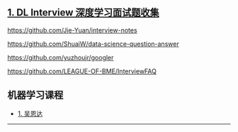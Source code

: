## [1. DL Interview 深度学习面试题收集][1]

https://github.com/Jie-Yuan/interview-notes

https://github.com/ShuaiW/data-science-question-answer

https://github.com/yuzhoujr/googler

https://github.com/LEAGUE-OF-BME/InterviewFAQ


## 机器学习课程
- [1. 吴恩达][2]


---
[1]: https://github.com/ShanghaiTechAIClub/DLInterview/tree/13fe1fe14d8372282c1251fbac7482be92e7c17d
[2]: https://mp.weixin.qq.com/s?__biz=MzI1NjczMjEwNw==&mid=2247484643&idx=1&sn=f17448afafd521d29d9748c60ce0bff1&chksm=ea237a47dd54f351f731423c0519074a2df528858fb84a81fa51bd1f0dcfd62b6261dd74335f&mpshare=1&scene=1&srcid=0612d4l80q5Rgd5JCjo2LqsN#rd
